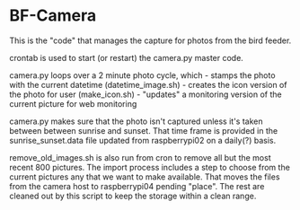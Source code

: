 # BF-Camera

This is the "code" that manages the capture for photos from the
bird feeder.

crontab is used to start (or restart) the camera.py master code. 

camera.py loops over a 2 minute photo cycle, which 
    - stamps the photo with the current datetime (datetime_image.sh)
    - creates the icon version of the photo for user (make_icon.sh)
    - "updates" a monitoring version of the current picture for web monitoring

camera.py makes sure that the photo isn't captured unless it's taken between between
sunrise and sunset. That time frame is provided in the sunrise_sunset.data file
updated from raspberrypi02 on a daily(?) basis.

remove_old_images.sh is also run from cron to remove all but the most recent 800
pictures. The import process includes a step to choose from the current pictures
any that we want to make available. That moves the files from the camera host to
raspberrypi04 pending "place". The rest are cleaned out by this script to keep
the storage within a clean range.
